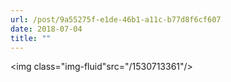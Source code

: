 ```yaml
---
url: /post/9a55275f-e1de-46b1-a11c-b77d8f6cf607
date: 2018-07-04
title: ""
---
```


<img class="img-fluid"src="/1530713361"/>
